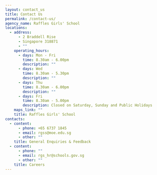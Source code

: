```yaml
---
layout: contact_us
title: Contact Us
permalink: /contact-us/
agency_name: Raffles Girls' School
locations:
  - address:
      - 2 Braddell Rise
      - Singapore 318871
      - ""
    operating_hours:
      - days: Mon - Fri
        time: 8.30am - 6.00pm
        description: ""
      - days: Wed
        time: 8.30am - 5.30pm
        description: ""
      - days: Thu
        time: 8.30am - 6.00pm
        description: ""
      - days: Fri
        time: 8.30am - 5.00pm
        description: Closed on Saturday, Sunday and Public Holidays
    maps_link: ""
    title: Raffles Girls' School
contacts:
  - content:
      - phone: +65 6737 1845
      - email: rgss@moe.edu.sg
      - other: ""
    title: General Enquiries & Feedback
  - content:
      - phone: ""
      - email: rgs_hr@schools.gov.sg
      - other: ""
    title: Careers
---
```

